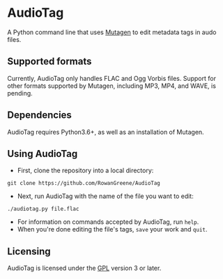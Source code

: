 # AudioTag
A Python command line that uses [Mutagen](https://github.com/quodlibet/mutagen)
to edit metadata tags in audo files.

## Supported formats
Currently, AudioTag only handles FLAC and Ogg Vorbis files. Support for other
formats supported by Mutagen, including MP3, MP4, and WAVE, is pending.

## Dependencies
AudioTag requires Python3.6+, as well as an installation of Mutagen.

## Using AudioTag
* First, clone the repository into a local directory:
```
git clone https://github.com/RowanGreene/AudioTag
```
* Next, run AudioTag with the name of the file you want to edit:
```
./audiotag.py file.flac
```
* For information on commands accepted by AudioTag, run `help`.
* When you're done editing the file's tags, `save` your work and `quit`.

## Licensing
AudioTag is licensed under the [GPL](LICENSE) version 3 or later.
